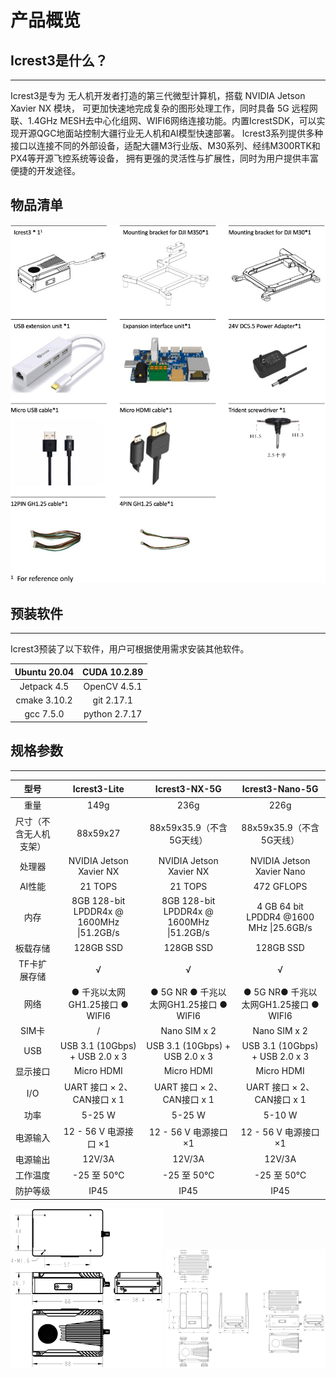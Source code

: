 # 产品概览

## Icrest3是什么？

---

Icrest3是专为 无人机开发者打造的第三代微型计算机，搭载 NVIDIA Jetson Xavier NX 模块，
可更加快速地完成复杂的图形处理工作，同时具备 5G 远程网联、1.4GHz MESH去中心化组网、WIFI6网络连接功能。内置IcrestSDK，可以实现开源QGC地面站控制大疆行业无人机和AI模型快速部署。 Icrest3系列提供多种接口以连接不同的外部设备，适配大疆M3行业版、M30系列、经纬M300RTK和PX4等开源飞控系统等设备，
拥有更强的灵活性与扩展性，同时为用户提供丰富便捷的开发途径。



## 物品清单
![inbox](images/inbox.jpg)



## 预装软件

------

Icrest3预装了以下软件，用户可根据使用需求安装其他软件。

| Ubuntu 20.04 | CUDA 10.2.89  |
| :----------: | :-----------: |
| Jetpack 4.5  | OpenCV 4.5.1  |
| cmake 3.10.2 |  git 2.17.1   |
|  gcc 7.5.0   | python 2.7.17 |

## 规格参数

---

|          型号          |             **Icrest3-Lite**             |            **Icrest3-NX-5G**             |           **Icrest3-Nano-5G**           |
| :--------------------: | :--------------------------------------: | :--------------------------------------: | :-------------------------------------: |
|          重量          |                   149g                   |                   236g                   |                  226g                   |
| 尺寸（不含无人机支架） |                 88x59x27                 |         88x59x35.9（不含5G天线）         |        88x59x35.9（不含5G天线）         |
|         处理器         |         NVIDIA Jetson Xavier NX          |         NVIDIA Jetson Xavier NX          |        NVIDIA Jetson Xavier Nano        |
|         AI性能         |                 21 TOPS                  |                 21 TOPS                  |               472 GFLOPS                |
|          内存          | 8GB 128-bit LPDDR4x @ 1600MHz \|51.2GB/s | 8GB 128-bit LPDDR4x @ 1600MHz \|51.2GB/s | 4 GB 64 bit LPDDR4 @1600 MHz \|25.6GB/s |
|        板载存储        |                128GB SSD                 |                128GB SSD                 |                128GB SSD                |
|      TF卡扩展存储      |                    √                     |                    √                     |                    √                    |
|          网络          |     ● 千兆以太网GH1.25接口  ● WIFI6      | ● 5G NR ● 千兆以太网GH1.25接口  ● WIFI6  | ● 5G NR● 千兆以太网GH1.25接口  ● WIFI6  |
|         SIM卡          |                    /                     |               Nano SIM x 2               |              Nano SIM x 2               |
|          USB           |      USB 3.1 (10Gbps) + USB 2.0 x 3      |      USB 3.1 (10Gbps) + USB 2.0 x 3      |     USB 3.1 (10Gbps) + USB 2.0 x 3      |
|        显示接口        |                Micro HDMI                |                Micro HDMI                |               Micro HDMI                |
|          I/O           |        UART 接口 × 2、CAN接口 x 1        |        UART 接口 × 2、CAN接口 x 1        |       UART 接口 × 2、CAN接口 x 1        |
|          功率          |                  5-25 W                  |                  5-25 W                  |                 5-10 W                  |
|        电源输入        |          12 - 56 V 电源接口 ×1           |          12 - 56 V 电源接口 ×1           |          12 - 56 V 电源接口 ×1          |
|        电源输出        |                  12V/3A                  |                  12V/3A                  |                 12V/3A                  |
|        工作温度        |                -25 至 50℃                |                -25 至 50℃                |               -25 至 50℃                |
|        防护等级        |                   IP45                   |                   IP45                   |                  IP45                   |

<img src="images/Icrest3-Lite%20size.jpg" alt="Icrest3-Lite size" style="zoom: 25%;" />

<img src="images/Icrest5-5G%20size.jpg" alt="Icrest5-5G size" style="zoom: 25%;" />


